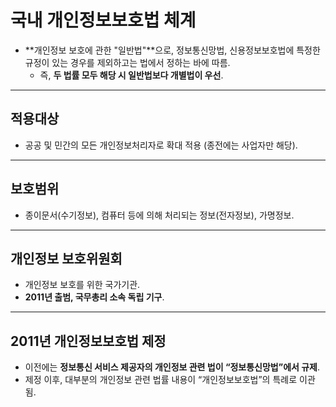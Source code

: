# 국내 개인정보보호법 체계

- **개인정보 보호에 관한 "일반법"**으로, 정보통신망법, 신용정보보호법에 특정한 규정이 있는 경우를 제외하고는 법에서 정하는 바에 따름.  
  - 즉, **두 법률 모두 해당 시 일반법보다 개별법이 우선**.

---

## 적용대상

- 공공 및 민간의 모든 개인정보처리자로 확대 적용 (종전에는 사업자만 해당).

---

## 보호범위

- 종이문서(수기정보), 컴퓨터 등에 의해 처리되는 정보(전자정보), 가명정보.

---

## 개인정보 보호위원회

- 개인정보 보호를 위한 국가기관.  
- **2011년 출범, 국무총리 소속 독립 기구**.

---

## 2011년 개인정보보호법 제정

- 이전에는 **정보통신 서비스 제공자의 개인정보 관련 법이 “정보통신망법”에서 규제**.  
- 제정 이후, 대부분의 개인정보 관련 법률 내용이 “개인정보보호법”의 특례로 이관됨.
